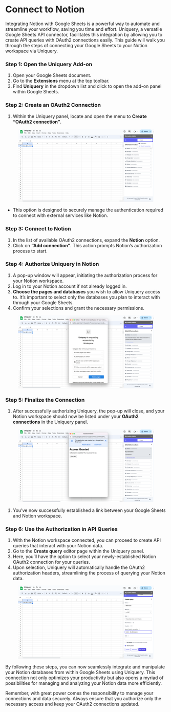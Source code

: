 # Connect to Notion

Integrating Notion with Google Sheets is a powerful way to automate and streamline your workflow, saving you time and effort. Uniquery, a versatile Google Sheets API connector, facilitates this integration by allowing you to create API queries with OAuth2 connections easily. This guide will walk you through the steps of connecting your Google Sheets to your Notion workspace via Uniquery.

### Step 1: Open the Uniquery Add-on

1. Open your Google Sheets document.
2. Go to the **Extensions** menu at the top toolbar.
3. Find **Uniquery** in the dropdown list and click to open the add-on panel within Google Sheets.

### Step 2: Create an OAuth2 Connection

1. Within the Uniquery panel, locate and open the menu to **Create “OAuth2 connection”**.

<figure><img src="../.gitbook/assets/image (1) (1).png" alt=""><figcaption></figcaption></figure>

* This option is designed to securely manage the authentication required to connect with external services like Notion.

### Step 3: Connect to Notion

1. In the list of available OAuth2 connections, expand the **Notion** option.
2. Click on **“Add connection”**. This action prompts Notion’s authorization process to start.

### Step 4: Authorize Uniquery in Notion

1. A pop-up window will appear, initiating the authorization process for your Notion workspace.
2. Log in to your Notion account if not already logged in.
3. **Choose the pages and databases** you wish to allow Uniquery access to. It’s important to select only the databases you plan to interact with through your Google Sheets.
4. Confirm your selections and grant the necessary permissions.

<figure><img src="../.gitbook/assets/image (2) (1).png" alt=""><figcaption></figcaption></figure>

### Step 5: Finalize the Connection

1. After successfully authorizing Uniquery, the pop-up will close, and your Notion workspace should now be listed under your **OAuth2 connections** in the Uniquery panel.

<figure><img src="../.gitbook/assets/image (3) (1).png" alt=""><figcaption></figcaption></figure>

1. You’ve now successfully established a link between your Google Sheets and Notion workspace.

### Step 6: Use the Authorization in API Queries

1. With the Notion workspace connected, you can proceed to create API queries that interact with your Notion data.
2. Go to the **Create query** editor page within the Uniquery panel.
3. Here, you’ll have the option to select your newly-established Notion OAuth2 connection for your queries.
4. Upon selection, Uniquery will automatically handle the OAuth2 authorization headers, streamlining the process of querying your Notion data.

<figure><img src="../.gitbook/assets/image (4) (1).png" alt=""><figcaption></figcaption></figure>

By following these steps, you can now seamlessly integrate and manipulate your Notion databases from within Google Sheets using Uniquery. This connection not only optimizes your productivity but also opens a myriad of possibilities for managing and analyzing your Notion data more efficiently.

Remember, with great power comes the responsibility to manage your connections and data securely. Always ensure that you authorize only the necessary access and keep your OAuth2 connections updated.
